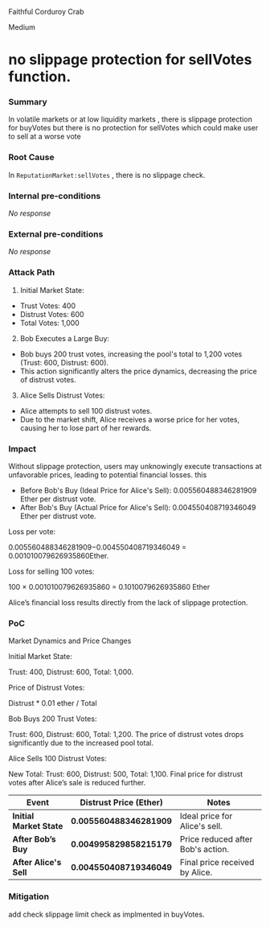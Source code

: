 Faithful Corduroy Crab

Medium

# no slippage protection for sellVotes function.

### Summary


 In volatile markets or at low liquidity markets , there is slippage protection for buyVotes but there is no protection for sellVotes which could make user to sell at a worse vote 

### Root Cause

 In `ReputationMarket:sellVotes` , there is no slippage check.

### Internal pre-conditions

_No response_

### External pre-conditions

_No response_

### Attack Path


1. Initial Market State:

- Trust Votes: 400
- Distrust Votes: 600
- Total Votes: 1,000

2. Bob Executes a Large Buy:

- Bob buys 200 trust votes, increasing the pool's total to 1,200 votes (Trust: 600, Distrust: 600).
- This action significantly alters the price dynamics, decreasing the price of distrust votes.

3. Alice Sells Distrust Votes:

- Alice attempts to sell 100 distrust votes.
- Due to the market shift, Alice receives a worse price for her votes, causing her to lose part of her rewards.


### Impact

Without slippage protection, users may unknowingly execute transactions at unfavorable prices, leading to potential financial losses. this 

- Before Bob's Buy (Ideal Price for Alice's Sell): 0.005560488346281909 Ether per distrust vote.
- After Bob's Buy (Actual Price for Alice's Sell): 0.004550408719346049 Ether per distrust vote.

Loss per vote:

0.005560488346281909−0.004550408719346049 = 0.001010079626935860Ether.

Loss for selling 100 votes:

100 × 0.001010079626935860 = 0.1010079626935860 Ether

Alice’s financial loss results directly from the lack of slippage protection.

### PoC


Market Dynamics and Price Changes

Initial Market State:

Trust: 400, Distrust: 600, Total: 1,000.

Price of Distrust Votes:

Distrust * 0.01 ether  / Total 


Bob Buys 200 Trust Votes:

Trust: 600, Distrust: 600, Total: 1,200.
The price of distrust votes drops significantly due to the increased pool total.

Alice Sells 100 Distrust Votes:

New Total: Trust: 600, Distrust: 500, Total: 1,100.
Final price for distrust votes after Alice’s sale is reduced further.

| Event                       | Distrust Price (Ether)       | Notes                                   |
|-----------------------------|------------------------------|-----------------------------------------|
| **Initial Market State**    | **0.005560488346281909**     | Ideal price for Alice's sell.           |
| **After Bob’s Buy**         | **0.004995829858215179**     | Price reduced after Bob's action.       |
| **After Alice's Sell**      | **0.004550408719346049**     | Final price received by Alice.          |


### Mitigation

add check slippage limit check as implmented in buyVotes.